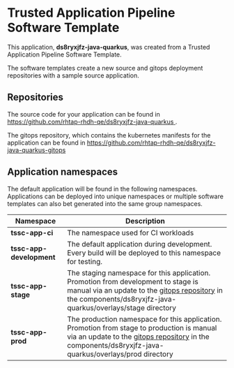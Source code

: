 # Trusted Application Pipeline Software Template

This application, **ds8ryxjfz-java-quarkus**, was created from a Trusted Application Pipeline Software Template.

The software templates create a new source and gitops deployment repositories with a sample source application. 

## Repositories

The source code for your application can be found in [https://github.com/rhtap-rhdh-qe/ds8ryxjfz-java-quarkus ](https://github.com/rhtap-rhdh-qe/ds8ryxjfz-java-quarkus ).
 
The gitops repository, which contains the kubernetes manifests for the application can be found in 
[https://github.com/rhtap-rhdh-qe/ds8ryxjfz-java-quarkus-gitops ](https://github.com/rhtap-rhdh-qe/ds8ryxjfz-java-quarkus-gitops ) 

## Application namespaces 

The default application will be found in the following namespaces. Applications can be deployed into unique namespaces or multiple software templates can also bet generated into the same group namespaces.  

|  Namespace   |  Description   |  
| -------- | -------- |
| **tssc-app-ci** | The namespace used for CI workloads |
| **tssc-app-development** | The default application during development. Every build will be deployed to this namespace for testing. |
| **tssc-app-stage** | The staging namespace for this application. Promotion from development to stage is manual via an update to the [gitops repository](https://github.com/rhtap-rhdh-qe/ds8ryxjfz-java-quarkus-gitops ) in the components/ds8ryxjfz-java-quarkus/overlays/stage directory |
| **tssc-app-prod** | The production namespace for this application. Promotion from stage to production is manual via an update to the [gitops repository](https://github.com/rhtap-rhdh-qe/ds8ryxjfz-java-quarkus-gitops ) in the components/ds8ryxjfz-java-quarkus/overlays/prod directory |